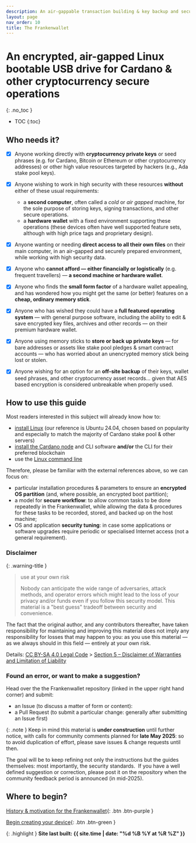 ```yaml
---
description: An air-gappable transaction building & key backup and secured browser wallets for Cardano & other cryptos.
layout: page
nav_order: 10
title: The Frankenwallet
---
```

# An encrypted, air-gapped Linux bootable USB drive for Cardano & other cryptocurrency secure operations
{: .no_toc }
- TOC
{:toc}

## Who needs it?

- [x] Anyone working directly with **cryptocurrency private keys** or seed phrases (e.g. for Cardano, Bitcoin or Ethereum or other cryptocurrency addresses) or other high value resources targeted by hackers (e.g., Ada stake pool keys).

- [x] Anyone wishing to work in high security with these resources **without** either of these usual requirements:
  - a **second computer**, often called a *cold* or *air gapped* machine, for the sole purpose of storing keys, signing transactions, and other secure operations.
  - a **hardware wallet** with a fixed environment supporting these operations (these devices often have well supported feature sets, although with high price tags and proprietary design).

- [x] Anyone wanting or needing **direct access to all their own files** on their main computer, in an air-gapped and securely prepared environment, while working with high security data.

- [x] Anyone who **cannot afford — either financially or logistically** (e.g. frequent travellers) — **a second machine or hardware wallet**.

- [x] Anyone who finds the **small form factor** of a hardware wallet appealing, and has wondered how you might get the same (or better) features on a **cheap, ordinary memory stick**.

- [x] Anyone who has wished they could have a **full featured operating system** — with general purpose software, including the ability to edit & save encrypted key files, archives and other records — on their premium hardware wallet.

- [x] Anyone using memory sticks to **store or back up private keys** — for bare addresses or assets like stake pool pledges & smart contract accounts — who has worried about an unencrypted memory stick being lost or stolen.

- [x] Anyone wishing for an option for an **off-site backup** of their keys, wallet seed phrases, and other cryptocurrency asset records… given that AES based encryption is considered unbreakable when properly used.

## How to use this guide

Most readers interested in this subject will already know how to:

- [install Linux](https://ubuntu.com/tutorials/install-ubuntu-desktop) (our reference is Ubuntu 24.04, chosen based on popularity and especially to match the majority of Cardano stake pool & other servers)
- [install the Cardano node](https://developers.cardano.org/docs/get-started/cardano-node/installing-cardano-node) and CLI software **and/or** the CLI for their preferred blockchain
- use the [Linux command line](https://github.com/jlevy/the-art-of-command-line#readme)

Therefore, please be familiar with the external references above, so we can focus on:

- particular installation procedures & parameters to ensure an **encrypted OS partition** (and, where possible, an encrypted boot partition);
- a model for **secure workflow**: to allow common tasks to be done repeatedly in the Frankenwallet, while allowing the data & procedures for these tasks to be recorded, stored, and backed up on the host machine;
- OS and application **security tuning**: in case some applications or software upgrades require periodic or specialised Internet access (not a general requirement).

### Disclaimer

{: .warning-title }
> use at your own risk
>
> Nobody can anticipate the wide range of adversaries, attack methods, and operator errors which might lead to the loss of your privacy and/or funds even if you follow this security model.  This material is a "best guess" tradeoff between security and convenience.

The fact that the original author, and any contributors thereafter, have taken responsibility for maintaining and improving this material does not imply any responsibility for losses that may happen to you: as you use this material — as we always should in this field — entirely at your own risk.

Details: [CC BY-SA 4.0 Legal Code](https://creativecommons.org/licenses/by-nc-sa/4.0/legalcode.en) > [Section 5 – Disclaimer of Warranties and Limitation of Liability](https://creativecommons.org/licenses/by-nc-sa/4.0/legalcode.en#s5)

### Found an error, or want to make a suggestion?

Head over the the Frankenwallet repository (linked in the upper right hand corner) and submit:
- an Issue (to discuss a matter of form or content):
- a Pull Request (to submit a particular change: generally after submitting an Issue first)

{: .note }
Keep in mind this material is **under construction** until further notice, with calls for community comments planned for **late May 2025**: so to avoid duplication of effort, please save issues & change requests until then.

The goal will be to keep refining not only the instructions but the guides themselves: most importantly, the security standards.  If you have a well defined suggestion or correction, please post it on the repository when the community feedback period is announced (in mid-2025).

## Where to begin?

[History & motivation for the Frankenwallet](/intro){: .btn .btn-purple }

[Begin creating your device](/prepare){: .btn .btn-green }

{: .highlight }
**Site last built: {{ site.time | date: "%d %B %Y at %R %Z" }}**
